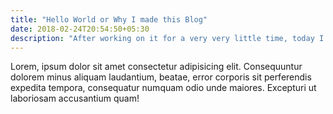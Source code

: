 ```yaml
---
title: "Hello World or Why I made this Blog"
date: 2018-02-24T20:54:50+05:30
description: "After working on it for a very very little time, today I am proud to release my website to the world. Here is a obligatory blog post about how I made it with little effort."
---
```


Lorem, ipsum dolor sit amet consectetur adipisicing elit. Consequuntur dolorem minus aliquam laudantium, beatae, error corporis sit perferendis expedita tempora, consequatur numquam odio unde maiores. Excepturi ut laboriosam accusantium quam!

